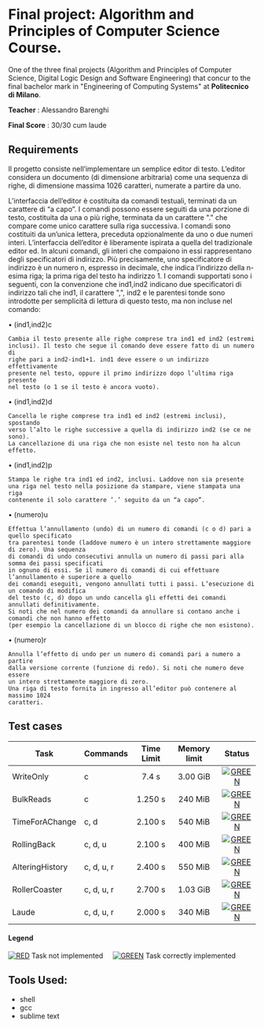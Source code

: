 # Final project: Algorithm and Principles of Computer Science Course.
One of the three final projects (Algorithm and Principles of Computer Science, Digital Logic Design and Software Engineering) that concur to the final bachelor mark in "Engineering of Computing Systems" at **Politecnico di Milano**.

**Teacher** : Alessandro Barenghi 

**Final Score** : 30/30 cum laude

## Requirements

Il progetto consiste nell’implementare un semplice editor di testo. L’editor considera un documento (di dimensione arbitraria) come una sequenza di righe, di dimensione massima 1026 caratteri, numerate a partire da uno.

L’interfaccia dell’editor è costituita da comandi testuali, terminati da un carattere di “a capo”. I comandi possono essere seguiti da una porzione di testo, costituita da una o più righe, terminata da un carattere "." che compare come unico carattere sulla riga successiva. I comandi sono costituiti da un’unica lettera, preceduta opzionalmente da uno o due numeri interi. L’interfaccia dell’editor è liberamente ispirata a quella del tradizionale editor ed.
In alcuni comandi, gli interi che compaiono in essi rappresentano degli specificatori di indirizzo. Più precisamente, uno specificatore di indirizzo è un numero n, espresso in decimale, che indica l’indirizzo della n-esima riga; la prima riga del testo ha indirizzo 1.
I comandi supportati sono i seguenti, con la convenzione che ind1,ind2 indicano due specificatori di indirizzo tali che ind1, il carattere ",", ind2 e le parentesi tonde sono introdotte per semplicità di lettura di questo testo, ma non incluse nel comando:

• (ind1,ind2)c

    Cambia il testo presente alle righe comprese tra ind1 ed ind2 (estremi
    inclusi). Il testo che segue il comando deve essere fatto di un numero di
    righe pari a ind2-ind1+1. ind1 deve essere o un indirizzo effettivamente
    presente nel testo, oppure il primo indirizzo dopo l’ultima riga presente
    nel testo (o 1 se il testo è ancora vuoto).
• (ind1,ind2)d

    Cancella le righe comprese tra ind1 ed ind2 (estremi inclusi), spostando
    verso l’alto le righe successive a quella di indirizzo ind2 (se ce ne sono).
    La cancellazione di una riga che non esiste nel testo non ha alcun effetto.
• (ind1,ind2)p

    Stampa le righe tra ind1 ed ind2, inclusi. Laddove non sia presente
    una riga nel testo nella posizione da stampare, viene stampata una riga
    contenente il solo carattere ’.’ seguito da un “a capo”.
• (numero)u

    Effettua l’annullamento (undo) di un numero di comandi (c o d) pari a quello specificato
    tra parentesi tonde (laddove numero è un intero strettamente maggiore di zero). Una sequenza 
    di comandi di undo consecutivi annulla un numero di passi pari alla somma dei passi specificati 
    in ognuno di essi. Se il numero di comandi di cui effettuare l’annullamento è superiore a quello 
    dei comandi eseguiti, vengono annullati tutti i passi. L’esecuzione di un comando di modifica 
    del testo (c, d) dopo un undo cancella gli effetti dei comandi annullati definitivamente.
    Si noti che nel numero dei comandi da annullare si contano anche i comandi che non hanno effetto
    (per esempio la cancellazione di un blocco di righe che non esistono).

 
• (numero)r

    Annulla l’effetto di undo per un numero di comandi pari a numero a partire
    dalla versione corrente (funzione di redo). Si noti che numero deve essere
    un intero strettamente maggiore di zero. 
    Una riga di testo fornita in ingresso all’editor può contenere al massimo 1024
    caratteri.
    
 

## Test cases

| Task            | Commands   | Time Limit | Memory limit | Status |
| --------------- | ---------- | :--------: | :----------: | :--------------------------------------------------------: |
| WriteOnly       | c          | 7.4 s      | 3.00 GiB     |[![GREEN](https://user-images.githubusercontent.com/62955439/113417211-390d2280-93c3-11eb-9838-b14afd96320c.png)](#)|    
| BulkReads       | c          | 1.250 s    | 240 MiB      |[![GREEN](https://user-images.githubusercontent.com/62955439/113417211-390d2280-93c3-11eb-9838-b14afd96320c.png)](#)|        
| TimeForAChange  | c, d       | 2.100 s    | 540 MiB      |[![GREEN](https://user-images.githubusercontent.com/62955439/113417211-390d2280-93c3-11eb-9838-b14afd96320c.png)](#)|
| RollingBack     | c, d, u    | 2.100 s    | 400 MiB      |[![GREEN](https://user-images.githubusercontent.com/62955439/113417211-390d2280-93c3-11eb-9838-b14afd96320c.png)](#)|
| AlteringHistory | c, d, u, r | 2.400 s    | 550 MiB      |[![GREEN](https://user-images.githubusercontent.com/62955439/113417211-390d2280-93c3-11eb-9838-b14afd96320c.png)](#)|
| RollerCoaster   | c, d, u, r | 2.700 s    | 1.03 GiB     |[![GREEN](https://user-images.githubusercontent.com/62955439/113417211-390d2280-93c3-11eb-9838-b14afd96320c.png)](#)|
| Laude           | c, d, u, r | 2.000 s    | 340 MiB      |[![GREEN](https://user-images.githubusercontent.com/62955439/113417211-390d2280-93c3-11eb-9838-b14afd96320c.png)](#)|

#### Legend
[![RED](https://user-images.githubusercontent.com/62955439/113417402-a02ad700-93c3-11eb-9164-6298d43d0125.png)]() Task not implemented &nbsp;&nbsp;&nbsp; [![GREEN](https://user-images.githubusercontent.com/62955439/113417211-390d2280-93c3-11eb-9838-b14afd96320c.png)]() Task correctly implemented

## Tools Used:
- shell 
- gcc
- sublime text

